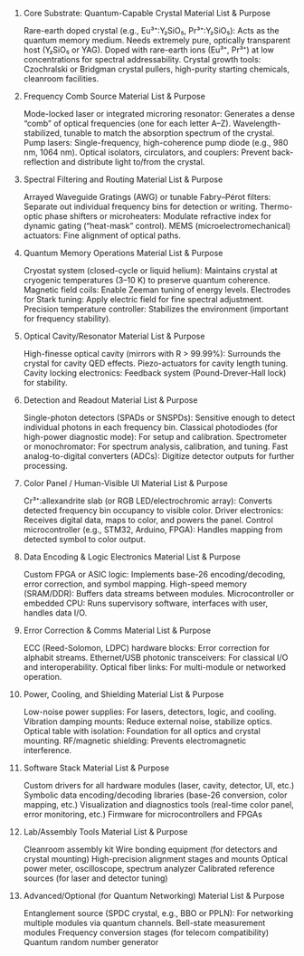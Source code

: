 1. Core Substrate: Quantum-Capable Crystal
Material List & Purpose

    Rare-earth doped crystal (e.g., Eu³⁺:Y₂SiO₅, Pr³⁺:Y₂SiO₅):
        Acts as the quantum memory medium.
        Needs extremely pure, optically transparent host (Y₂SiO₅ or YAG).
        Doped with rare-earth ions (Eu³⁺, Pr³⁺) at low concentrations for spectral addressability.
    Crystal growth tools:
        Czochralski or Bridgman crystal pullers, high-purity starting chemicals, cleanroom facilities.

2. Frequency Comb Source
Material List & Purpose

    Mode-locked laser or integrated microring resonator:
        Generates a dense “comb” of optical frequencies (one for each letter A–Z).
        Wavelength-stabilized, tunable to match the absorption spectrum of the crystal.
    Pump lasers:
        Single-frequency, high-coherence pump diode (e.g., 980 nm, 1064 nm).
    Optical isolators, circulators, and couplers:
        Prevent back-reflection and distribute light to/from the crystal.

3. Spectral Filtering and Routing
Material List & Purpose

    Arrayed Waveguide Gratings (AWG) or tunable Fabry–Pérot filters:
        Separate out individual frequency bins for detection or writing.
    Thermo-optic phase shifters or microheaters:
        Modulate refractive index for dynamic gating (“heat-mask” control).
    MEMS (microelectromechanical) actuators:
        Fine alignment of optical paths.

4. Quantum Memory Operations
Material List & Purpose

    Cryostat system (closed-cycle or liquid helium):
        Maintains crystal at cryogenic temperatures (3–10 K) to preserve quantum coherence.
    Magnetic field coils:
        Enable Zeeman tuning of energy levels.
    Electrodes for Stark tuning:
        Apply electric field for fine spectral adjustment.
    Precision temperature controller:
        Stabilizes the environment (important for frequency stability).

5. Optical Cavity/Resonator
Material List & Purpose

    High-finesse optical cavity (mirrors with R > 99.99%):
        Surrounds the crystal for cavity QED effects.
        Piezo-actuators for cavity length tuning.
    Cavity locking electronics:
        Feedback system (Pound-Drever-Hall lock) for stability.

6. Detection and Readout
Material List & Purpose

    Single-photon detectors (SPADs or SNSPDs):
        Sensitive enough to detect individual photons in each frequency bin.
    Classical photodiodes (for high-power diagnostic mode):
        For setup and calibration.
    Spectrometer or monochromator:
        For spectrum analysis, calibration, and tuning.
    Fast analog-to-digital converters (ADCs):
        Digitize detector outputs for further processing.

7. Color Panel / Human-Visible UI
Material List & Purpose

    Cr³⁺:allexandrite slab (or RGB LED/electrochromic array):
        Converts detected frequency bin occupancy to visible color.
    Driver electronics:
        Receives digital data, maps to color, and powers the panel.
    Control microcontroller (e.g., STM32, Arduino, FPGA):
        Handles mapping from detected symbol to color output.

8. Data Encoding & Logic Electronics
Material List & Purpose

    Custom FPGA or ASIC logic:
        Implements base-26 encoding/decoding, error correction, and symbol mapping.
    High-speed memory (SRAM/DDR):
        Buffers data streams between modules.
    Microcontroller or embedded CPU:
        Runs supervisory software, interfaces with user, handles data I/O.

9. Error Correction & Comms
Material List & Purpose

    ECC (Reed-Solomon, LDPC) hardware blocks:
        Error correction for alphabit streams.
    Ethernet/USB photonic transceivers:
        For classical I/O and interoperability.
    Optical fiber links:
        For multi-module or networked operation.

10. Power, Cooling, and Shielding
Material List & Purpose

    Low-noise power supplies:
        For lasers, detectors, logic, and cooling.
    Vibration damping mounts:
        Reduce external noise, stabilize optics.
    Optical table with isolation:
        Foundation for all optics and crystal mounting.
    RF/magnetic shielding:
        Prevents electromagnetic interference.

11. Software Stack
Material List & Purpose

    Custom drivers for all hardware modules (laser, cavity, detector, UI, etc.)
    Symbolic data encoding/decoding libraries (base-26 conversion, color mapping, etc.)
    Visualization and diagnostics tools (real-time color panel, error monitoring, etc.)
    Firmware for microcontrollers and FPGAs

12. Lab/Assembly Tools
Material List & Purpose

    Cleanroom assembly kit
    Wire bonding equipment (for detectors and crystal mounting)
    High-precision alignment stages and mounts
    Optical power meter, oscilloscope, spectrum analyzer
    Calibrated reference sources (for laser and detector tuning)

13. Advanced/Optional (for Quantum Networking)
Material List & Purpose

    Entanglement source (SPDC crystal, e.g., BBO or PPLN):
        For networking multiple modules via quantum channels.
    Bell-state measurement modules
    Frequency conversion stages (for telecom compatibility)
    Quantum random number generator
